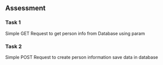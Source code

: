## Assessment
### Task 1
Simple GET Request to get person info from Database using param

### Task 2
Simple POST Request to create person information save data in database
